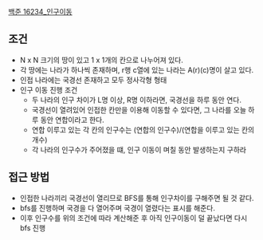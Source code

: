 [백준 16234_인구이동](https://www.acmicpc.net/problem/16234)




## 조건
- N x N 크기의 땅이 있고 1 x 1개의 칸으로 나누어져 있다.
- 각 땅에는 나라가 하나씩 존재하며, r행 c열에 있는 나라는 A(r)(c)명이 살고 있다.
- 인접 나라에는 국경선 존재하고 모두 정사각형 형태
- 인구 이동 진행 조건
	- 두 나라의 인구 차이가 L명 이상, R명 이하라면, 국경선을 하루 동안 연다.
	- 국경선이 열려있어 인접한 칸만을 이용해 이동할 수 있다면, 그 나라를 오늘 하루 동안 연합이라고 한다.
	- 연합 이루고 있는 각 칸의 인구수는 (연합의 인구수)/(연합을 이루고 있는 칸의 개수)
	- 각 나라의 인구수가 주어졌을 떄, 인구 이동이 며칠 동안 발생하는지 구하라



## 접근 방법
- 인접한 나라끼리 국경선이 열리므로 BFS를 통해 인구차이를 구해주면 될 것 같다.
- bfs를 진행하며 국경을 다 열어주며 국경이 열렸다는 표시를 해준다.
- 이후 인구수를 위의 조건에 따라 계산해준 후 아직 인구이동이 덜 끝났다면 다시 bfs 진행